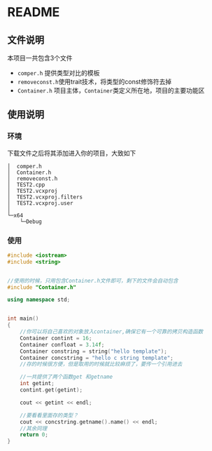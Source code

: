 # README

## 文件说明

本项目一共包含3个文件

- `comper.h` 提供类型对比的模板
- `removeconst.h`使用trait技术，将类型的const修饰符去掉
- `Container.h` 项目主体，`Container`类定义所在地，项目的主要功能区

## 使用说明

### 环境

下载文件之后将其添加进入你的项目，大致如下

```CMD
│  comper.h
│  Container.h
│  removeconst.h
│  TEST2.cpp
│  TEST2.vcxproj
│  TEST2.vcxproj.filters
│  TEST2.vcxproj.user
│
└─x64
    └─Debug
```



### 使用

```CPP
#include <iostream>
#include <string>


//使用的时候，只用包含Container.h文件即可，剩下的文件会自动包含
#include "Container.h"

using namespace std;


int main()
{
    //你可以将自己喜欢的对象放入container,确保它有一个可靠的拷贝构造函数
	Container contint = 16;
	Container confloat = 3.14f;
	Container constring = string("hello template");
	Container concstring = "hello c string template";
	//存的时候很方便，但是取用的时候就比较麻烦了，要传一个引用进去

	//一共提供了两个函数get 和getname
	int getint;
	contint.get(getint);

	cout << getint << endl;

	//要看看里面存的类型？
	cout << concstring.getname().name() << endl;
	//其余同理
	return 0;
}
```

